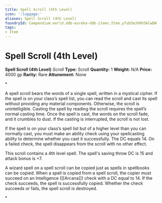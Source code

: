```yaml
---
title: Spell Scroll (4th Level)
icon: ':luggage:'
aliases: Spell Scroll (4th Level)
foundryId: Compendium.world.ddb-eureka-ddb-items.Item.yfub5mJV0h5AlwDW
tags:
- Item
---
```


# Spell Scroll (4th Level)

**Spell Scroll (4th Level)**
_Scroll_
**Type:** Scroll
**Quantity:** 1
**Weight:** N/A
**Price:** 4000 gp
**Rarity:** Rare
**Attunement:** None

*<p>A spell scroll bears the words of a single spell, written in a mystical cipher. If the spell is on your class’s spell list, you can read the scroll and cast its spell without providing any material components. Otherwise, the scroll is unintelligible. Casting the spell by reading the scroll requires the spell’s normal casting time. Once the spell is cast, the words on the scroll fade, and it crumbles to dust. If the casting is interrupted, the scroll is not lost.

If the spell is on your class’s spell list but of a higher level than you can normally cast, you must make an ability check using your spellcasting ability to determine whether you cast it successfully. The DC equals 14. On a failed check, the spell disappears from the scroll with no other effect.

This scroll contains a 4th level spell. The spell's saving throw DC is 15 and attack bonus is +7.

A wizard spell on a spell scroll can be copied just as spells in spellbooks can be copied. When a spell is copied from a spell scroll, the copier must succeed on an Intelligence ([[Arcana]]) check with a DC equal to 14. If the check succeeds, the spell is successfully copied. Whether the check succeeds or fails, the spell scroll is destroyed.</p>*